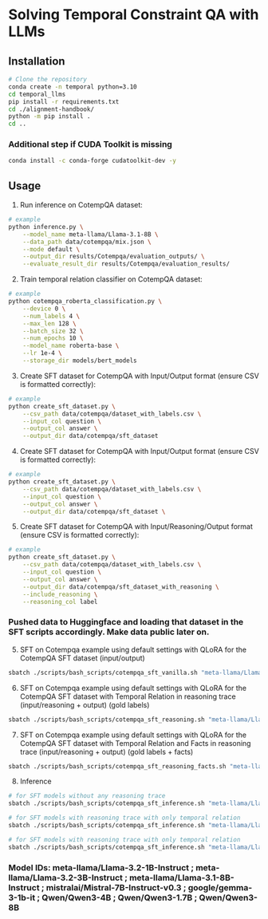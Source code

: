 # Solving Temporal Constraint QA with LLMs

## Installation

```bash
# Clone the repository
conda create -n temporal python=3.10
cd temporal_llms
pip install -r requirements.txt
cd ./alignment-handbook/
python -m pip install .
cd ..
```

### Additional step if CUDA Toolkit is missing

```bash
conda install -c conda-forge cudatoolkit-dev -y
```

## Usage

1. Run inference on CotempQA dataset:

```bash
# example
python inference.py \
    --model_name meta-llama/Llama-3.1-8B \
    --data_path data/cotempqa/mix.json \
    --mode default \
    --output_dir results/Cotempqa/evaluation_outputs/ \
    --evaluate_result_dir results/Cotempqa/evaluation_results/
```

2. Train temporal relation classifier on CotempQA dataset:

```bash
# example
python cotempqa_roberta_classification.py \
    --device 0 \
    --num_labels 4 \
    --max_len 128 \
    --batch_size 32 \
    --num_epochs 10 \
    --model_name roberta-base \
    --lr 1e-4 \
    --storage_dir models/bert_models
```

3. Create SFT dataset for CotempQA with Input/Output format (ensure CSV is formatted correctly): 

```bash
# example
python create_sft_dataset.py \
    --csv_path data/cotempqa/dataset_with_labels.csv \
    --input_col question \
    --output_col answer \
    --output_dir data/cotempqa/sft_dataset
```

4. Create SFT dataset for CotempQA with Input/Output format (ensure CSV is formatted correctly):

```bash
# example
python create_sft_dataset.py \
    --csv_path data/cotempqa/dataset_with_labels.csv \
    --input_col question \
    --output_col answer \
    --output_dir data/cotempqa/sft_dataset \
```

5. Create SFT dataset for CotempQA with Input/Reasoning/Output format (ensure CSV is formatted correctly):

```bash
# example
python create_sft_dataset.py \
    --csv_path data/cotempqa/dataset_with_labels.csv \
    --input_col question \
    --output_col answer \
    --output_dir data/cotempqa/sft_dataset_with_reasoning \
    --include_reasoning \
    --reasoning_col label
```

### Pushed data to Huggingface and loading that dataset in the SFT scripts accordingly. Make data public later on.

5. SFT on Cotempqa example using default settings with QLoRA for the CotempQA SFT dataset (input/output)

```bash
sbatch ./scripts/bash_scripts/cotempqa_sft_vanilla.sh "meta-llama/Llama-3.2-1B-Instruct"
```

6. SFT on Cotempqa example using default settings with QLoRA for the CotempQA SFT dataset with Temporal Relation in reasoning trace (input/reasoning + output) (gold labels)

```bash
sbatch ./scripts/bash_scripts/cotempqa_sft_reasoning.sh "meta-llama/Llama-3.2-1B-Instruct"
```

7. SFT on Cotempqa example using default settings with QLoRA for the CotempQA SFT dataset with Temporal Relation and Facts in reasoning trace (input/reasoning + output) (gold labels + facts)

```bash
sbatch ./scripts/bash_scripts/cotempqa_sft_reasoning_facts.sh "meta-llama/Llama-3.2-1B-Instruct"
```

8. Inference

```bash
# for SFT models without any reasoning trace
sbatch ./scripts/bash_scripts/cotempqa_sft_inference.sh "meta-llama/Llama-3.2-1B-Instruct" False False

# for SFT models with reasoning trace with only temporal relation
sbatch ./scripts/bash_scripts/cotempqa_sft_inference.sh "meta-llama/Llama-3.2-1B-Instruct" True False

# for SFT models with reasoning trace with only temporal relation
sbatch ./scripts/bash_scripts/cotempqa_sft_inference.sh "meta-llama/Llama-3.2-1B-Instruct" True True
```

### Model IDs: meta-llama/Llama-3.2-1B-Instruct ; meta-llama/Llama-3.2-3B-Instruct ; meta-llama/Llama-3.1-8B-Instruct ; mistralai/Mistral-7B-Instruct-v0.3 ; google/gemma-3-1b-it ; Qwen/Qwen3-4B ; Qwen/Qwen3-1.7B ; Qwen/Qwen3-8B

<!-- 6. SFT on Cotempqa example adjusting parameters

```bash
python run_sft.py \
    --dataset_path path/to/save/dataset_iro \
    --output_dir ./llama3_8b_chat_adapter_iro \
    --epochs 3 \
    --batch_size 2 \
    --grad_accum 8 \
    --lr 1e-4 \
    --max_seq_len 2048 \
    --lora_r 64 \
    --lora_alpha 128 \
    --disable_flash_attention # Uncomment if flash attention causes issues \
    --disable_qlora # Uncomment to train without 4-bit quantization (needs more VRAM)
``` -->
